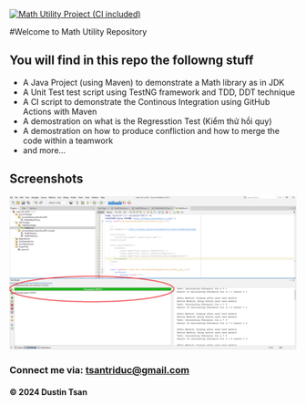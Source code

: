 [![Math Utility Project (CI included)](https://github.com/TsanTriDuc/math-util-fibonacci/actions/workflows/maven.yml/badge.svg)](https://github.com/TsanTriDuc/math-util-fibonacci/actions/workflows/maven.yml)

#Welcome to Math Utility Repository

## You will find in this repo the followng stuff

- A Java Project (using Maven) to demonstrate a Math library as in JDK
- A Unit Test test script using TestNG framework and TDD, DDT technique
- A CI script to demonstrate the Continous Integration using GitHub Actions with Maven
- A demostration on what is the Regresstion Test (Kiểm thử hồi quy)
- A demostration on how to produce confliction and how to merge the code within a teamwork
- and more...

## Screenshots

![Source code test script](https://github.com/TsanTriDuc/math-util-fibonacci/blob/main/screenshot/SourceCodeAndTestNG.png)

### Connect me via: tsantriduc@gmail.com

#### &#169; 2024 Dustin Tsan
